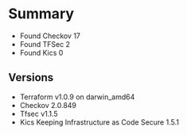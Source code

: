 # Summary

- Found Checkov 17
- Found TFSec 2
- Found Kics 0

## Versions

- Terraform v1.0.9
on darwin_amd64
- Checkov 2.0.849
- Tfsec v1.1.5
- Kics Keeping Infrastructure as Code Secure 1.5.1
